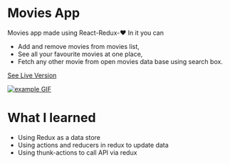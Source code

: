 # Movies App

Movies app made using React-Redux-❤️
In it you can
- Add and remove movies from movies list,
- See all your favourite movies at one place,
- Fetch any other movie from open movies data base using search box.

[See Live Version](https://yuganksingh.github.io/movies-app/)

[![example GIF](./example.gif)](https://yuganksingh.github.io/movies-app/)

# What I learned

- Using Redux as a data store
- Using actions and reducers in redux to update data
- Using thunk-actions to call API via redux 
